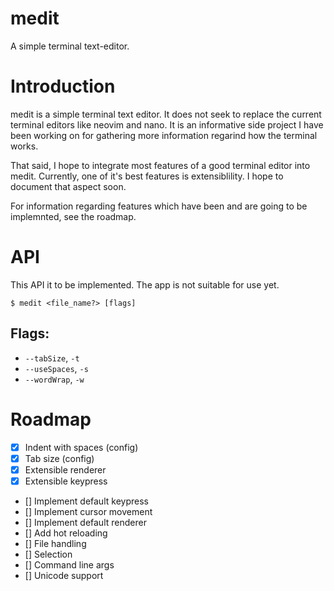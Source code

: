 # medit

A simple terminal text-editor.

# Introduction

medit is a simple terminal text editor. It does not seek to replace the current terminal editors like neovim and nano. It is an informative side project I have been working on for gathering more information regarind how the terminal works.

That said, I hope to integrate most features of a good terminal editor into medit. Currently, one of it's best features is extensiblility. I hope to document that aspect soon.

For information regarding features which have been and are going to be implemnted, see the roadmap.

# API

This API it to be implemented. The app is not suitable for use yet.

```
$ medit <file_name?> [flags]
```

## Flags:

- `--tabSize`, `-t`
- `--useSpaces`, `-s`
- `--wordWrap`, `-w`

# Roadmap

- [x] Indent with spaces (config)
- [x] Tab size (config)
- [x] Extensible renderer
- [x] Extensible keypress
- [] Implement default keypress
- [] Implement cursor movement
- [] Implement default renderer
- [] Add hot reloading
- [] File handling
- [] Selection
- [] Command line args
- [] Unicode support
